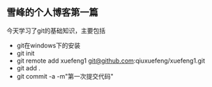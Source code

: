﻿雪峰的个人博客第一篇
----

今天学习了git的基础知识，主要包括

* git在windows下的安装
* git init
* git remote add xuefeng1 git@github.com:qiuxuefeng/xuefeng1.git
* git add .
* git commit -a -m"第一次提交代码"


